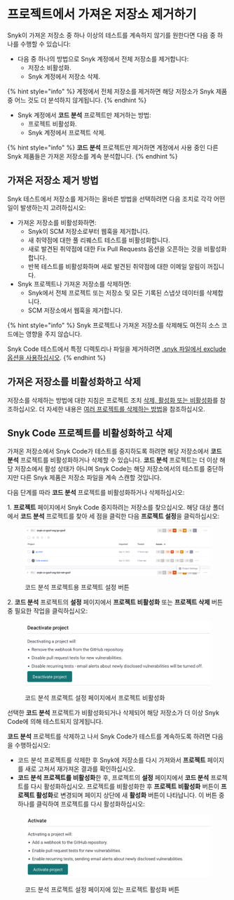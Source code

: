 # 프로젝트에서 가져온 저장소 제거하기

Snyk이 가져온 저장소 중 하나 이상의 테스트를 계속하지 않기를 원한다면 다음 중 하나를 수행할 수 있습니다:

* 다음 중 하나의 방법으로 Snyk 계정에서 전체 저장소를 제거합니다:
  * 저장소 비활성화.
  * Snyk 계정에서 저장소 삭제.

{% hint style="info" %}
계정에서 전체 저장소를 제거하면 해당 저장소가 Snyk 제품 중 어느 것도 더 분석하지 않게됩니다.
{% endhint %}

* Snyk 계정에서 **코드 분석** 프로젝트만 제거하는 방법:
  * 프로젝트 비활성화.
  * Snyk 계정에서 프로젝트 삭제.

{% hint style="info" %}
**코드 분석** 프로젝트만 제거하면 계정에서 사용 중인 다른 Snyk 제품들은 가져온 저장소를 계속 분석합니다.
{% endhint %}

## **가져온 저장소 제거 방법**

Snyk 테스트에서 저장소를 제거하는 올바른 방법을 선택하려면 다음 조치로 각각 어떤 일이 발생하는지 고려하십시오:

* 가져온 저장소를 비활성화하면:
  * Snyk이 SCM 저장소로부터 웹훅을 제거합니다.
  * 새 취약점에 대한 풀 리퀘스트 테스트를 비활성화합니다.
  * 새로 발견된 취약점에 대한 Fix Pull Requests 옵션을 오픈하는 것을 비활성화합니다.
  * 반복 테스트를 비활성화하며 새로 발견된 취약점에 대한 이메일 알림이 꺼집니다.
* Snyk 프로젝트나 가져온 저장소를 삭제하면:
  * Snyk에서 전체 프로젝트 또는 저장소 및 모든 기록된 스냅샷 데이터를 삭제합니다.
  * SCM 저장소에서 웹훅을 제거합니다.

{% hint style="info" %}
Snyk 프로젝트나 가져온 저장소를 삭제해도 여전히 소스 코드에는 영향을 주지 않습니다.

Snyk Code 테스트에서 특정 디렉토리나 파일을 제거하려면 [.snyk 파일에서 exclude 옵션을 사용하십시오](exclude-directories-and-files-from-project-import.md).
{% endhint %}

## **가져온 저장소를 비활성화하고 삭제**

저장소를 삭제하는 방법에 대한 지침은 프로젝트 조치 [삭제, 활성화 또는 비활성화](../../snyk-admin/snyk-projects/#delete-activate-or-deactivate)를 참조하십시오. 더 자세한 내용은 [여러 프로젝트를 삭제하는 방법](https://support.snyk.io/s/article/How-can-I-delete-multiple-projects)을 참조하십시오.

## **Snyk Code 프로젝트를 비활성화하고 삭제**

가져온 저장소에서 Snyk Code가 테스트를 중지하도록 하려면 해당 저장소에서 **코드 분석** 프로젝트를 비활성화하거나 삭제할 수 있습니다. **코드 분석** 프로젝트는 더 이상 해당 저장소에서 활성 상태가 아니며 Snyk Code는 해당 저장소에서의 테스트를 중단하지만 다른 Snyk 제품은 저장소 파일을 계속 스캔할 것입니다.

다음 단계를 따라 **코드 분석** 프로젝트를 비활성화하거나 삭제하십시오:

1\. **프로젝트** 페이지에서 Snyk Code 중지하려는 저장소를 찾으십시오. 해당 대상 폴더에서 **코드 분석** 프로젝트를 찾아 세 점을 클릭한 다음 **프로젝트 설정**을 클릭하십시오:

<figure><img src="../../.gitbook/assets/code_analysis_project_settings_button.png" alt="코드 분석 프로젝트용 프로젝트 설정 버튼 클릭"><figcaption><p>코드 분석 프로젝트용 프로젝트 설정 버튼</p></figcaption></figure>

2\. **코드 분석** 프로젝트의 **설정** 페이지에서 **프로젝트 비활성화** 또는 **프로젝트 삭제** 버튼 중 필요한 작업을 클릭하십시오:

<figure><img src="../../.gitbook/assets/project_settings_deactivate_project.png" alt=""><figcaption><p>코드 분석 프로젝트 설정 페이지에서 프로젝트 비활성화</p></figcaption></figure>

선택한 **코드 분석** 프로젝트가 비활성화되거나 삭제되어 해당 저장소가 더 이상 Snyk Code에 의해 테스트되지 않게됩니다.

**코드 분석** 프로젝트를 삭제하고 나서 Snyk Code가 테스트를 계속하도록 하려면 다음을 수행하십시오:

* 코드 분석 프로젝트를 삭제한 후 Snyk에 저장소를 다시 가져와서 **프로젝트** 페이지를 새로 고쳐서 재가져온 결과를 확인하십시오.
* **코드 분석 프로젝트를 비활성화**한 후, 프로젝트의 **설정** 페이지에서 **코드 분석** 프로젝트를 다시 활성화하십시오. 프로젝트를 비활성화한 후 **프로젝트 비활성화** 버튼이 **프로젝트 활성화**로 변경되며 페이지 상단에 새 **활성화** 버튼이 나타납니다. 이 버튼 중 하나를 클릭하여 프로젝트를 다시 활성화하십시오:

<figure><img src="../../.gitbook/assets/project_settings_activate_project.png" alt=""><figcaption><p>코드 분석 프로젝트 설정 페이지에 있는 프로젝트 활성화 버튼</p></figcaption></figure>
